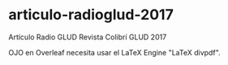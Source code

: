# articulo-radioglud-2017
Artículo Radio GLUD Revista Colibrí GLUD 2017

OJO en Overleaf necesita usar el LaTeX Engine "LaTeX divpdf".
